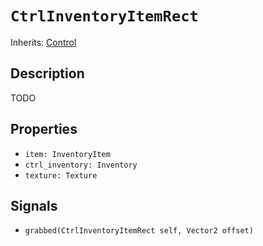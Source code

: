 # `CtrlInventoryItemRect`

Inherits: [Control](https://docs.godotengine.org/en/stable/classes/class_control.html)

## Description

TODO

## Properties

* `item: InventoryItem`
* `ctrl_inventory: Inventory`
* `texture: Texture`

## Signals

* `grabbed(CtrlInventoryItemRect self, Vector2 offset)`